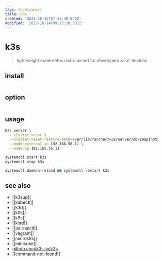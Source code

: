 ```yaml
---
tags: [container]
title: k3s
created: '2021-10-15T07:36:40.840Z'
modified: '2023-10-14T09:27:20.587Z'
---
```


# k3s

> lightweight kubernetes distro aimed for developers & IoT devices

## install

```sh
```

## option

```sh
```

## usage

```sh
k3s server \
  --cluster-reset \
  --cluster-reset-restore-path=/var/lib/rancher/k3s/server/db/snapshots/etcd-snapshot-k3s-server-1-1643738640 \
  --node-external-ip 192.168.56.11 \
  --node-ip 192.168.56.11

systemctl start k3s
systemctl stop k3s

systemctl daemon-reload && systemctl restart k3s
```

## see also

- [[k3sup]]
- [[kubectl]]
- [[k3d]]
- [[k0s]]
- [[k9s]]
- [[kind]]
- [[journalctl]]
- [[vagrant]]
- [[microk8s]]
- [[minikube]]
- [github.com/k3s-io/k3s](https://github.com/k3s-io/k3s)
- [[command-not-found]]
